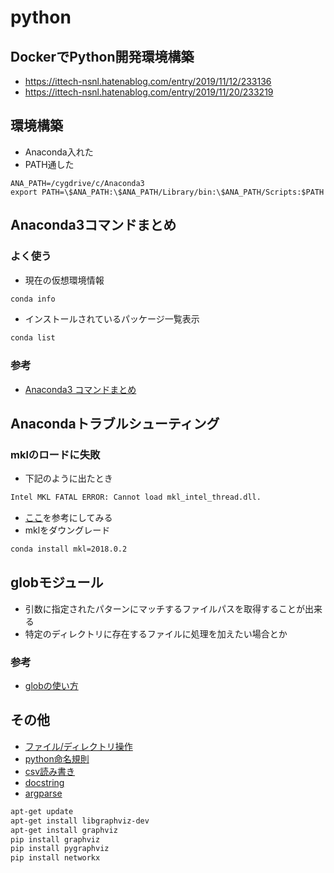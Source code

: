 # python

## DockerでPython開発環境構築
- https://ittech-nsnl.hatenablog.com/entry/2019/11/12/233136
- https://ittech-nsnl.hatenablog.com/entry/2019/11/20/233219 

## 環境構築
- Anaconda入れた
- PATH通した
```bash:.bash_profile
ANA_PATH=/cygdrive/c/Anaconda3
export PATH=\$ANA_PATH:\$ANA_PATH/Library/bin:\$ANA_PATH/Scripts:$PATH
```

## Anaconda3コマンドまとめ

### よく使う
- 現在の仮想環境情報
```bash
conda info
```

- インストールされているパッケージ一覧表示
```bash
conda list
```

### 参考
- [Anaconda3 コマンドまとめ](https://qiita.com/WestRiver/items/cce9c99076d59abd3f69)

## Anacondaトラブルシューティング
### mklのロードに失敗
- 下記のように出たとき
```bash
Intel MKL FATAL ERROR: Cannot load mkl_intel_thread.dll.
```

- [ここ](https://nu-pan.hatenablog.com/entry/2018/10/12/232502)を参考にしてみる
- mklをダウングレード
```bash
conda install mkl=2018.0.2
```

## globモジュール
- 引数に指定されたパターンにマッチするファイルパスを取得することが出来る
- 特定のディレクトリに存在するファイルに処理を加えたい場合とか

### 参考
- [globの使い方](https://qiita.com/HirosuguTakeshita/items/0e0850362c7eb3b10ea1)

## その他
- [ファイル/ディレクトリ操作](https://qiita.com/supersaiakujin/items/12451cd2b8315fe7d054)
- [python命名規則](https://qiita.com/naomi7325/items/4eb1d2a40277361e898b)
- [csv読み書き](https://techacademy.jp/magazine/15638)
- [docstring](https://qiita.com/simonritchie/items/49e0813508cad4876b5a)
- [argparse](https://qiita.com/kzkadc/items/e4fc7bc9c003de1eb6d0)


```bash
apt-get update
apt-get install libgraphviz-dev
apt-get install graphviz
pip install graphviz
pip install pygraphviz
pip install networkx
```
